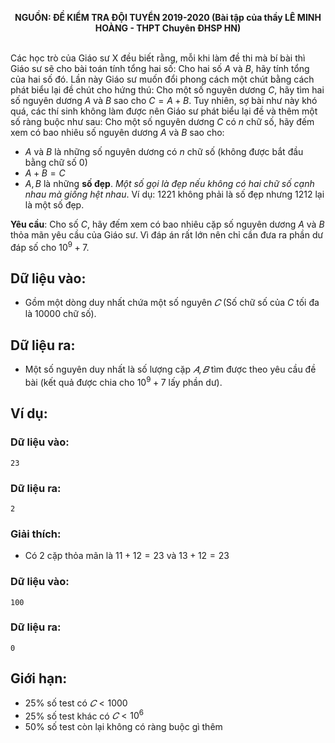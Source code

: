 **<center>NGUỒN: ĐỀ KIỂM TRA ĐỘI TUYỂN 2019-2020 (Bài tập của thầy LÊ MINH HOÀNG - THPT Chuyên ĐHSP HN)</center>**
<br>

Các học trò của Giáo sư X đều biết rằng, mỗi khi làm đề thi mà bí bài thì Giáo sư sẽ cho bài toán tính tổng hai số: Cho hai số $A$ và $B$, hãy tính tổng của hai số đó.
Lần này Giáo sư muốn đổi phong cách một chút bằng cách phát biểu lại đề chút cho hứng thú: Cho một số nguyên dương $C$, hãy tìm hai số nguyên dương $A$ và $B$ sao cho $C = A + B$.
Tuy nhiên, sợ bài như này khó quá, các thí sinh không làm được nên Giáo sư phát biểu lại đề và thêm một số ràng buộc như sau:
Cho một số nguyên dương $C$ có $n$ chữ số, hãy đếm xem có bao nhiêu số nguyên dương $A$ và $B$ sao cho:
- $A$ và $B$ là những số nguyên dương có $n$ chữ số (không được bắt đầu bằng chữ số $0$) 
- $A + B = C$
- $A, B$ là những **số đẹp**. *Một số gọi là đẹp nếu không có hai chữ số cạnh nhau mà giống hệt nhau*. Ví dụ: $1221$ không phải là số đẹp nhưng $1212$ lại là một số đẹp.

**Yêu cầu**: Cho số $C$, hãy đếm xem có bao nhiêu cặp số nguyên dương $A$ và $B$ thỏa mãn yêu cầu của Giáo sư. Vì đáp án rất lớn nên chỉ cần đưa ra phần dư đáp số cho $10^9  + 7$.

## Dữ liệu vào:
- Gồm một dòng duy nhất chứa một số nguyên $𝐶$ (Số 
chữ số của $C$ tối đa là $10000$ chữ số).

## Dữ liệu ra:
- Một số nguyên duy nhất là số lượng cặp $𝐴, 𝐵$ tìm 
được theo yêu cầu đề bài (kết quả được chia cho $10^9+7$ lấy phần dư).

## Ví dụ:
### Dữ liệu vào:
```
23
```

### Dữ liệu ra:
```
2
```

### Giải thích:
- Có $2$ cặp thỏa mãn là $11 + 12 = 23$ và $13 + 12=23$ 

### Dữ liệu vào:
```
100
```

### Dữ liệu ra:
```
0
```
## Giới hạn: 
- $25\%$ số test có $𝐶 < 1000$ 
- $25\%$ số test khác có $𝐶 < 10^6$ 
- $50\%$ số test còn lại không có ràng buộc gì thêm